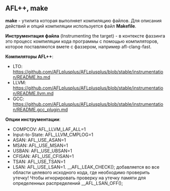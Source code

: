 ## AFL++, make  

**make** - утилита которая выполняет компиляцию файлов. Для описания действий и опций компиляции используется файл **Makefile**.  

**Инструментация файла** (Instrumenting the target) - в контексте фаззинга это процесс компиляции кода программы с помощью компиляторов, которое поставляются вмете с фаззером, например afl-clang-fast.  

**Компиляторы AFL++**:  
  -  LTO: https://github.com/AFLplusplus/AFLplusplus/blob/stable/instrumentation/README.lto.md
  -  LLVM: https://github.com/AFLplusplus/AFLplusplus/blob/stable/instrumentation/README.llvm.md
  -  GCC: https://github.com/AFLplusplus/AFLplusplus/blob/stable/instrumentation/README.gcc_plugin.md

**Опции инструментации**:  
 - COMPCOV: AFL_LLVM_LAF_ALL=1
 - Input-to-State: AFL_LLVM_CMPLOG=1  
 - ASAN: AFL_USE_ASAN=1
 - MSAN: AFL_USE_MSAN=1
 - USBAN: AFL_USE_UBSAN=1
 - CFISAN: AFL_USE_CFISAN=1
 - TSAN: AFL_USE_TSAN=1
 - LSAN: AFL_USE_LSAN=1. __AFL_LEAK_CHECK(); добавляется во все области целевого исходного кода, где необходимо проверить утечку! Чтобы игнорировать проверку на утечку памяти для определенных распределений __AFL_LSAN_OFF();  

